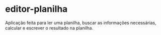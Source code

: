 # editor-planilha
Aplicação feita para ler uma planilha, buscar as informações necessárias, calcular e escrever o resultado na planilha.
